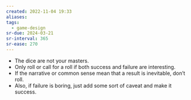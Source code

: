 ```yaml
---
created: 2022-11-04 19:33
aliases: 
tags:
  - game-design
sr-due: 2024-03-21
sr-interval: 365
sr-ease: 270
---
```


- The dice are not your masters.
- Only roll or call for a roll if both success and failure are interesting.
- If the narrative or common sense mean that a result is inevitable, don’t roll.
- Also, if failure is boring, just add some sort of caveat and make it success.
